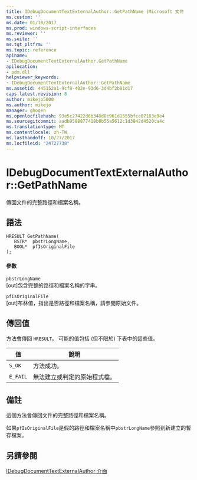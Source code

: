 ```yaml
---
title: IDebugDocumentTextExternalAuthor::GetPathName |Microsoft 文件
ms.custom: ''
ms.date: 01/18/2017
ms.prod: windows-script-interfaces
ms.reviewer: ''
ms.suite: ''
ms.tgt_pltfrm: ''
ms.topic: reference
apiname:
- IDebugDocumentTextExternalAuthor.GetPathName
apilocation:
- pdm.dll
helpviewer_keywords:
- IDebugDocumentTextExternalAuthor::GetPathName
ms.assetid: 445152a1-9cf8-402e-93d6-3d4bf2b81d17
caps.latest.revision: 8
author: mikejo5000
ms.author: mikejo
manager: ghogen
ms.openlocfilehash: 93e5c27422d6b348d8c961d1555bfce07183e9e4
ms.sourcegitcommit: aadb9588877418b8b55a5612c1d3842d4520ca4c
ms.translationtype: MT
ms.contentlocale: zh-TW
ms.lasthandoff: 10/27/2017
ms.locfileid: "24727738"
---
```

# <a name="idebugdocumenttextexternalauthorgetpathname"></a>IDebugDocumentTextExternalAuthor::GetPathName
傳回文件的完整路徑和檔案名稱。  
  
## <a name="syntax"></a>語法  
  
```  
HRESULT GetPathName(  
   BSTR*  pbstrLongName,  
   BOOL*  pfIsOriginalFile  
);  
```  
  
#### <a name="parameters"></a>參數  
 `pbstrLongName`  
 [out]包含完整的路徑和檔案名稱的字串。  
  
 `pfIsOriginalFile`  
 [out]布林值，指出是否路徑和檔案名稱，請參閱原始文件。  
  
## <a name="return-value"></a>傳回值  
 方法會傳回 `HRESULT`。 可能的值包括 (但不限於) 下表中的這些值。  
  
|值|說明|  
|-----------|-----------------|  
|`S_OK`|方法成功。|  
|`E_FAIL`|無法建立或判定的原始程式檔。|  
  
## <a name="remarks"></a>備註  
 這個方法會傳回文件的完整路徑和檔案名稱。  
  
 如果`pfIsOriginalFile`是假的路徑和檔案名稱中`pbstrLongName`參照到新建立的暫存檔案。  
  
## <a name="see-also"></a>另請參閱  
 [IDebugDocumentTextExternalAuthor 介面](../../winscript/reference/idebugdocumenttextexternalauthor-interface.md)